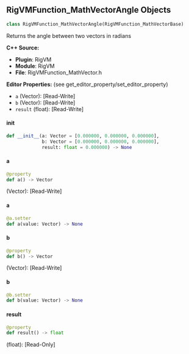 ## RigVMFunction_MathVectorAngle Objects

```python
class RigVMFunction_MathVectorAngle(RigVMFunction_MathVectorBase)
```

Returns the angle between two vectors in radians

**C++ Source:**

- **Plugin**: RigVM
- **Module**: RigVM
- **File**: RigVMFunction_MathVector.h

**Editor Properties:** (see get_editor_property/set_editor_property)

- ``a`` (Vector):  [Read-Write]
- ``b`` (Vector):  [Read-Write]
- ``result`` (float):  [Read-Write]

<a id="unreal.RigVMFunction_MathVectorAngle.__init__"></a>

#### __init__

```python
def __init__(a: Vector = [0.000000, 0.000000, 0.000000],
             b: Vector = [0.000000, 0.000000, 0.000000],
             result: float = 0.000000) -> None
```

<a id="unreal.RigVMFunction_MathVectorAngle.a"></a>

#### a

```python
@property
def a() -> Vector
```

(Vector):  [Read-Write]

<a id="unreal.RigVMFunction_MathVectorAngle.a"></a>

#### a

```python
@a.setter
def a(value: Vector) -> None
```

<a id="unreal.RigVMFunction_MathVectorAngle.b"></a>

#### b

```python
@property
def b() -> Vector
```

(Vector):  [Read-Write]

<a id="unreal.RigVMFunction_MathVectorAngle.b"></a>

#### b

```python
@b.setter
def b(value: Vector) -> None
```

<a id="unreal.RigVMFunction_MathVectorAngle.result"></a>

#### result

```python
@property
def result() -> float
```

(float):  [Read-Only]

<a id="unreal.RigUnit_MathVectorAngle"></a>